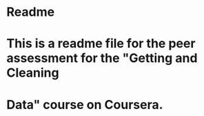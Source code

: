 # Readme

# This is a readme file for the peer assessment for the "Getting and Cleaning
# Data" course on Coursera.




